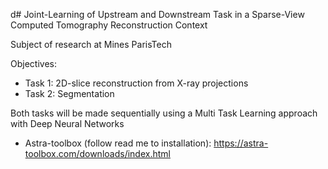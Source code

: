 d# Joint-Learning of Upstream and Downstream Task in a Sparse-View Computed Tomography Reconstruction Context

Subject of research at Mines ParisTech 

Objectives: 
- Task 1: 2D-slice reconstruction from X-ray projections 
- Task 2: Segmentation 

Both tasks will be made sequentially using a Multi Task Learning approach with Deep Neural Networks




- Astra-toolbox (follow read me to installation): 
https://astra-toolbox.com/downloads/index.html